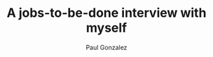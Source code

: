 ---
layout: project
title:  "A jobs-to-be-done interview with myself"
author: "Paul Gonzalez"
link: "https://jtbd.info/a-jobs-to-be-done-interview-with-myself-15890d04749b#.6myqj413o"
categories: interviews examples
description: "'I recently learned about the jobs-to-be-done framework. This seemed like a great opportunity for me to explore it. I did so by interviewing myself.'"
type: article
---